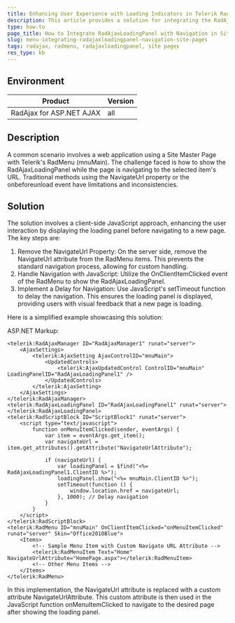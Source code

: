 ```yaml
---
title: Enhancing User Experience with Loading Indicators in Telerik RadMenu
description: This article provides a solution for integrating the RadAjaxLoadingPanel with the navigation process in a web application that uses Site Pages with a RadMenu.
type: how-to
page_title: How to Integrate RadAjaxLoadingPanel with Navigation in Site Pages
slug: menu-integrating-radajaxloadingpanel-navigation-site-pages
tags: radajax, radmenu, radajaxloadingpanel, site pages
res_type: kb
---
```

## Environment
| Product | Version |
|---------|---------|
| RadAjax for ASP.NET AJAX | all |

## Description
A common scenario involves a web application using a Site Master Page with Telerik's RadMenu (mnuMain). The challenge faced is how to show the RadAjaxLoadingPanel while the page is navigating to the selected item's URL. Traditional methods using the NavigateUrl property or the onbeforeunload event have limitations and inconsistencies.

## Solution
The solution involves a client-side JavaScript approach, enhancing the user interaction by displaying the loading panel before navigating to a new page. The key steps are:

1. Remove the NavigateUrl Property: On the server side, remove the NavigateUrl attribute from the RadMenu items. This prevents the standard navigation process, allowing for custom handling.
1. Handle Navigation with JavaScript: Utilize the OnClientItemClicked event of the RadMenu to show the RadAjaxLoadingPanel.
1. Implement a Delay for Navigation: Use JavaScript's setTimeout function to delay the navigation. This ensures the loading panel is displayed, providing users with visual feedback that a new page is loading.

Here is a simplified example showcasing this solution:

ASP.NET Markup:

````ASPX
<telerik:RadAjaxManager ID="RadAjaxManager1" runat="server">
    <AjaxSettings>
        <telerik:AjaxSetting AjaxControlID="mnuMain">
            <UpdatedControls>
                <telerik:AjaxUpdatedControl ControlID="mnuMain" LoadingPanelID="RadAjaxLoadingPanel1" />
            </UpdatedControls>
        </telerik:AjaxSetting>
    </AjaxSettings>
</telerik:RadAjaxManager>
<telerik:RadAjaxLoadingPanel ID="RadAjaxLoadingPanel1" runat="server"></telerik:RadAjaxLoadingPanel>
<telerik:RadScriptBlock ID="ScriptBlock1" runat="server">
    <script type="text/javascript">
        function onMenuItemClicked(sender, eventArgs) {
            var item = eventArgs.get_item();
            var navigateUrl = item.get_attributes().getAttribute("NavigateUrlAttribute");

            if (navigateUrl) {
                var loadingPanel = $find("<%= RadAjaxLoadingPanel1.ClientID %>");
                loadingPanel.show("<%= mnuMain.ClientID %>");
                setTimeout(function () {
                    window.location.href = navigateUrl;
                }, 1000); // Delay navigation
            }
        }
    </script>
</telerik:RadScriptBlock>
<telerik:RadMenu ID="mnuMain" OnClientItemClicked="onMenuItemClicked" runat="server" Skin="Office2010Blue">
    <Items>
        <!-- Sample Menu Item with Custom Navigate URL Attribute -->
        <telerik:RadMenuItem Text="Home" NavigateUrlAttribute="HomePage.aspx"></telerik:RadMenuItem>
        <!-- Other Menu Items -->
    </Items>
</telerik:RadMenu>
````

In this implementation, the NavigateUrl attribute is replaced with a custom attribute NavigateUrlAttribute. This custom attribute is then used in the JavaScript function onMenuItemClicked to navigate to the desired page after showing the loading panel.
 
